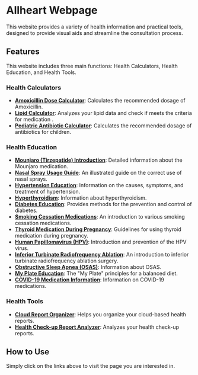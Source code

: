 # Allheart Webpage

This website provides a variety of health information and practical tools, designed to provide visual aids and streamline the consultation process.

## Features

This website includes three main functions: Health Calculators, Health Education, and Health Tools.

### Health Calculators

*   **[Amoxicillin Dose Calculator](amoxicillin-dose-calculator.html)**: Calculates the recommended dosage of Amoxicillin.
*   **[Lipid Calculator](lipid-calculator.html)**: Analyzes your lipid data and check if meets the criteria for medication .
*   **[Pediatric Antibiotic Calculator](pediatric-antibiotic-calculator.html)**: Calculates the recommended dosage of antibiotics for children.

### Health Education

*   **[Mounjaro (Tirzepatide) Introduction](mounjaro.html)**: Detailed information about the Mounjaro medication.
*   **[Nasal Spray Usage Guide](nasal-spray.html)**: An illustrated guide on the correct use of nasal sprays.
*   **[Hypertension Education](hypertension.html)**: Information on the causes, symptoms, and treatment of hypertension.
*   **[Hyperthyroidism](hyperthyroidism.html)**: Information about hyperthyroidism.
*   **[Diabetes Education](diabetes-education.html)**: Provides methods for the prevention and control of diabetes.
*   **[Smoking Cessation Medications](smoking-cessation-meds.html)**: An introduction to various smoking cessation medications.
*   **[Thyroid Medication During Pregnancy](thyroid-medication-pregnancy.html)**: Guidelines for using thyroid medication during pregnancy.
*   **[Human Papillomavirus (HPV)](papilloma-hpv.html)**: Introduction and prevention of the HPV virus.
*   **[Inferior Turbinate Radiofrequency Ablation](inferior-turbinate-rfa.html)**: An introduction to inferior turbinate radiofrequency ablation surgery.
*   **[Obstructive Sleep Apnea (OSAS)](osas.html)**: Information about OSAS.
*   **[My Plate Education](my-plate-education.html)**: The "My Plate" principles for a balanced diet.
*   **[COVID-19 Medication Information](covid-medication.html)**: Information on COVID-19 medications.

### Health Tools

*   **[Cloud Report Organizer](cloud-report-organizer.html)**: Helps you organize your cloud-based health reports.
*   **[Health Check-up Report Analyzer](health-check-analyzer.html)**: Analyzes your health check-up reports.

## How to Use

Simply click on the links above to visit the page you are interested in.
